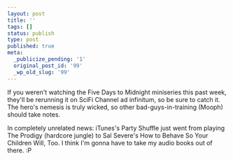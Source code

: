```yaml
---
layout: post
title: ''
tags: []
status: publish
type: post
published: true
meta:
  _publicize_pending: '1'
  original_post_id: '99'
  _wp_old_slug: '99'
---
```

If you weren't watching the Five Days to Midnight miniseries this past week, they'll be rerunning it on SciFi Channel ad infinitum, so be sure to catch it.  The hero's nemesis is truly wicked, so other bad-guys-in-training (Mooph) should take notes.

In completely unrelated news: iTunes's Party Shuffle just went from playing The Prodigy (hardcore jungle) to Sal Severe's How to Behave So Your Children Will, Too.  I think I'm gonna have to take my audio books out of there.  :P
